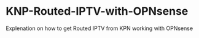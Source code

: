 # KNP-Routed-IPTV-with-OPNsense
Explenation on how to get Routed IPTV from KPN working with OPNsense
